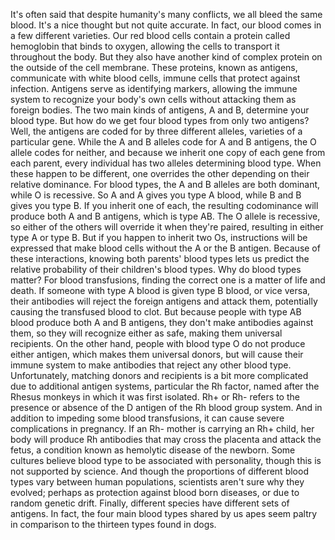 
It&#39;s often said that despite 
humanity&#39;s many conflicts,
we all bleed the same blood.
It&#39;s a nice thought
but not quite accurate.
In fact, our blood comes 
in a few different varieties.
Our red blood cells contain
a protein called hemoglobin
that binds to oxygen,
allowing the cells to transport it
throughout the body.
But they also have another kind
of complex protein
on the outside of the cell membrane.
These proteins, known as antigens,
communicate with white blood cells,
immune cells that protect 
against infection.
Antigens serve as identifying markers,
allowing the immune system to recognize
your body&#39;s own cells
without attacking them as foreign bodies.
The two main kinds of antigens, A and B,
determine your blood type.
But how do we get four blood types
from only two antigens?
Well, the antigens are coded for
by three different alleles,
varieties of a particular gene.
While the A and B alleles code
for A and B antigens,
the O allele codes for neither,
and because we inherit 
one copy of each gene from each parent,
every individual has two alleles
determining blood type.
When these happen to be different,
one overrides the other 
depending on their relative dominance.
For blood types, the A and B alleles
are both dominant, while O is recessive.
So A and A gives you type A blood,
while B and B gives you type B.
If you inherit one of each,
the resulting codominance
will produce both A and B antigens,
which is type AB.
The O allele is recessive,
so either of the others will override it
when they&#39;re paired,
resulting in either type A or type B.
But if you happen to inherit two Os,
instructions will be expressed
that make blood cells 
without the A or the B antigen.
Because of these interactions,
knowing both parents&#39; blood types
lets us predict the relative probability 
of their children&#39;s blood types.
Why do blood types matter?
For blood transfusions,
finding the correct one is a matter
of life and death.
If someone with type A blood
is given type B blood, or vice versa,
their antibodies will reject 
the foreign antigens and attack them,
potentially causing 
the transfused blood to clot.
But because people with type AB blood
produce both A and B antigens,
they don&#39;t make antibodies against them,
so they will recognize either as safe,
making them universal recipients.
On the other hand,
people with blood type O
do not produce either antigen,
which makes them universal donors,
but will cause their immune system
to make antibodies
that reject any other blood type.
Unfortunately, matching donors 
and recipients is a bit more complicated
due to additional antigen systems,
particular the Rh factor,
named after the Rhesus monkeys
in which it was first isolated.
Rh+ or Rh- refers to the presence
or absence of the D antigen
of the Rh blood group system.
And in addition to impeding 
some blood transfusions,
it can cause severe complications
in pregnancy.
If an Rh- mother is carrying an Rh+ child,
her body will produce Rh antibodies
that may cross the placenta
and attack the fetus,
a condition known as 
hemolytic disease of the newborn.
Some cultures believe blood type
to be associated with personality,
though this is not 
supported by science.
And though the proportions
of different blood types
vary between human populations,
scientists aren&#39;t sure why they evolved;
perhaps as protection 
against blood born diseases,
or due to random genetic drift.
Finally, different species 
have different sets of antigens.
In fact, the four main blood types
shared by us apes
seem paltry in comparison 
to the thirteen types found in dogs.
